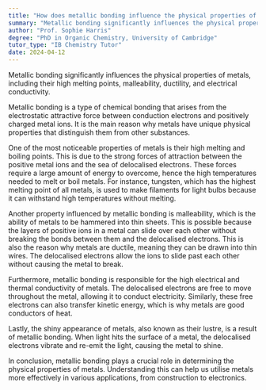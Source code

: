 ```yaml
---
title: "How does metallic bonding influence the physical properties of metals?"
summary: "Metallic bonding significantly influences the physical properties of metals, including their high melting points, malleability, ductility, and electrical conductivity."
author: "Prof. Sophie Harris"
degree: "PhD in Organic Chemistry, University of Cambridge"
tutor_type: "IB Chemistry Tutor"
date: 2024-04-12
---
```


Metallic bonding significantly influences the physical properties of metals, including their high melting points, malleability, ductility, and electrical conductivity.

Metallic bonding is a type of chemical bonding that arises from the electrostatic attractive force between conduction electrons and positively charged metal ions. It is the main reason why metals have unique physical properties that distinguish them from other substances.

One of the most noticeable properties of metals is their high melting and boiling points. This is due to the strong forces of attraction between the positive metal ions and the sea of delocalised electrons. These forces require a large amount of energy to overcome, hence the high temperatures needed to melt or boil metals. For instance, tungsten, which has the highest melting point of all metals, is used to make filaments for light bulbs because it can withstand high temperatures without melting.

Another property influenced by metallic bonding is malleability, which is the ability of metals to be hammered into thin sheets. This is possible because the layers of positive ions in a metal can slide over each other without breaking the bonds between them and the delocalised electrons. This is also the reason why metals are ductile, meaning they can be drawn into thin wires. The delocalised electrons allow the ions to slide past each other without causing the metal to break.

Furthermore, metallic bonding is responsible for the high electrical and thermal conductivity of metals. The delocalised electrons are free to move throughout the metal, allowing it to conduct electricity. Similarly, these free electrons can also transfer kinetic energy, which is why metals are good conductors of heat.

Lastly, the shiny appearance of metals, also known as their lustre, is a result of metallic bonding. When light hits the surface of a metal, the delocalised electrons vibrate and re-emit the light, causing the metal to shine.

In conclusion, metallic bonding plays a crucial role in determining the physical properties of metals. Understanding this can help us utilise metals more effectively in various applications, from construction to electronics.
    